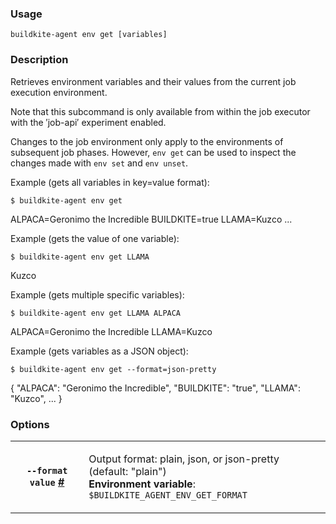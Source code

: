 <!--
  _____   ____    _   _  ____ _______   ______ _____ _____ _______
 |  __ \ / __ \  | \ | |/ __ \__   __| |  ____|  __ \_   _|__   __|
 | |  | | |  | | |  \| | |  | | | |    | |__  | |  | || |    | |
 | |  | | |  | | | . ` | |  | | | |    |  __| | |  | || |    | |
 | |__| | |__| | | |\  | |__| | | |    | |____| |__| || |_   | |
 |_____/ \____/  |_| \_|\____/  |_|    |______|_____/_____|  |_|

This file is auto-generated by scripts/update-agent-help.sh, please update the
agent CLI help in https://github.com/buildkite/agent and run the generation
script.

-->

### Usage

`buildkite-agent env get [variables]`

### Description
Retrieves environment variables and their values from the current job
execution environment. 

Note that this subcommand is only available from within the job executor with
the ′job-api′ experiment enabled.

Changes to the job environment only apply to the environments of subsequent
job phases. However, `env get` can be used to inspect the changes made
with `env set` and `env unset`.

Example (gets all variables in key=value format):

    $ buildkite-agent env get
ALPACA=Geronimo the Incredible
BUILDKITE=true
LLAMA=Kuzco
...

Example (gets the value of one variable):

    $ buildkite-agent env get LLAMA
Kuzco

Example (gets multiple specific variables):

    $ buildkite-agent env get LLAMA ALPACA
ALPACA=Geronimo the Incredible
LLAMA=Kuzco

Example (gets variables as a JSON object):

    $ buildkite-agent env get --format=json-pretty
{
&quot;ALPACA&quot;: &quot;Geronimo the Incredible&quot;,
&quot;BUILDKITE&quot;: &quot;true&quot;,
&quot;LLAMA&quot;: &quot;Kuzco&quot;,
...
}


### Options

<!-- vale off -->

<table class="Docs__attribute__table">
<tr id="format"><th><code>--format value</code> <a class="Docs__attribute__link" href="#format">#</a></th><td><p>Output format: plain, json, or json-pretty (default: "plain")<br /><strong>Environment variable</strong>: <code>$BUILDKITE_AGENT_ENV_GET_FORMAT</code></p></td></tr>
</table>

<!-- vale on -->
